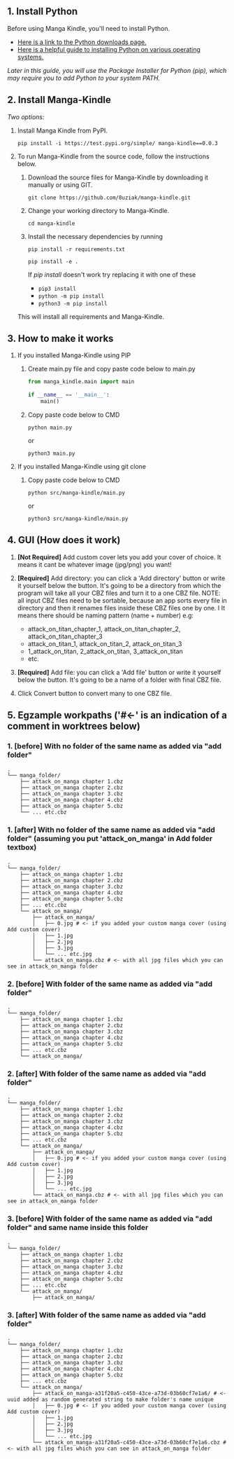 ## 1. Install Python

Before using Manga Kindle, you'll need to install Python.  
- [Here is a link to the Python downloads page.](https://www.python.org/downloads)  
- [Here is a helpful guide to installing Python on various operating systems.](https://wiki.python.org/moin/BeginnersGuide/Download)

*Later in this guide, you will use the Package Installer for Python (pip), which may require you to add Python to your system PATH.*

## 2. Install Manga-Kindle

*Two options:*

1. Install Manga Kindle from PyPI.

    ``` 
    pip install -i https://test.pypi.org/simple/ manga-kindle==0.0.3
    ```

2. To run Manga-Kindle from the source code, follow the instructions below.

   1. Download the source files for Manga-Kindle by downloading it manually or using GIT.

        ```
        git clone https://github.com/8uziak/manga-kindle.git
        ```

   2. Change your working directory to Manga-Kindle.

        ```
        cd manga-kindle
        ```

   3. Install the necessary dependencies by running

        ```
        pip install -r requirements.txt
        ```
        ```
        pip install -e .
        ```

        If *pip install* doesn't work try replacing it with one of these
        - `pip3 install`
        - `python -m pip install`
        - `python3 -m pip install`

   This will install all requirements and Manga-Kindle.

## 3. How to make it works

1. If you installed Manga-Kindle using PIP
    
    1. Create main.py file and copy paste code below to main.py
        
        ```python   
        from manga_kindle.main import main 
                                              
        if __name__ == '__main__':        
            main()                        
        ```

    2. Copy paste code below to CMD

        ```
        python main.py
        ```
        
        or 

        ```
        python3 main.py
        ```

2.  If you installed Manga-Kindle using git clone

    1. Copy paste code below to CMD

        ```
        python src/manga-kindle/main.py
        ```
        
        or 

        ```
        python3 src/manga-kindle/main.py
        ```

## 4. GUI (How does it work)

1. **[Not Required]** Add custom cover lets you add your cover of choice. It means it cant be whatever image (jpg/png) you want! 

2. **[Required]** Add directory: you can click a 'Add directory' button or write it yourself below the button. It's going to be a directory from which the program will take all your CBZ files and turn it to a one CBZ file. 
NOTE: all input CBZ files need to be sortable, because an app sorts every file in directory and then it renames files inside these CBZ files one by one. I
It means there should be naming pattern (name + number) e.g:
    - attack_on_titan_chapter_1, attack_on_titan_chapter_2, attack_on_titan_chapter_3
    - attack_on_titan_1, attack_on_titan_2, attack_on_titan_3
    - 1_attack_on_titan, 2_attack_on_titan, 3_attack_on_titan
    - etc.

3. **[Required]** Add file: you can click a 'Add file' button or write it yourself below the button. It's going to be a name of a folder with final CBZ file.

4. Click Convert button to convert many to one CBZ file.

## 5. Egzample workpaths ('#<-' is an indication of a comment in worktrees below)

### 1. [before] With no folder of the same name as added via "add folder" 
```
.
└── manga_folder/
    ├── attack_on_manga chapter 1.cbz
    ├── attack_on_manga chapter 2.cbz
    ├── attack_on_manga chapter 3.cbz
    ├── attack_on_manga chapter 4.cbz
    ├── attack_on_manga chapter 5.cbz
    └── ... etc.cbz
```
### 1. [after] With no folder of the same name as added via "add folder" (assuming you put 'attack_on_manga' in Add folder textbox)
```
.
└── manga_folder/
    ├── attack_on_manga chapter 1.cbz
    ├── attack_on_manga chapter 2.cbz
    ├── attack_on_manga chapter 3.cbz
    ├── attack_on_manga chapter 4.cbz
    ├── attack_on_manga chapter 5.cbz
    ├── ... etc.cbz
    └── attack_on_manga/
        ├── attack_on_manga/
        │   ├── 0.jpg # <- if you added your custom manga cover (using Add custom cover)
        │   ├── 1.jpg
        │   ├── 2.jpg
        │   ├── 3.jpg
        │   └── ... etc.jpg
        └── attack_on_manga.cbz # <- with all jpg files which you can see in attack_on_manga folder
```

### 2. [before] With folder of the same name as added via "add folder" 
```
.
└── manga_folder/
    ├── attack_on_manga chapter 1.cbz
    ├── attack_on_manga chapter 2.cbz
    ├── attack_on_manga chapter 3.cbz
    ├── attack_on_manga chapter 4.cbz
    ├── attack_on_manga chapter 5.cbz
    ├── ... etc.cbz
    └── attack_on_manga/
```

### 2. [after] With folder of the same name as added via "add folder" 
```
.
└── manga_folder/
    ├── attack_on_manga chapter 1.cbz
    ├── attack_on_manga chapter 2.cbz
    ├── attack_on_manga chapter 3.cbz
    ├── attack_on_manga chapter 4.cbz
    ├── attack_on_manga chapter 5.cbz
    ├── ... etc.cbz
    └── attack_on_manga/
        ├── attack_on_manga/
        │   ├── 0.jpg # <- if you added your custom manga cover (using Add custom cover)
        │   ├── 1.jpg
        │   ├── 2.jpg
        │   ├── 3.jpg
        │   └── ... etc.jpg
        └── attack_on_manga.cbz # <- with all jpg files which you can see in attack_on_manga folder
```
### 3. [before] With folder of the same name as added via "add folder" and same name inside this folder
```
.
└── manga_folder/
    ├── attack_on_manga chapter 1.cbz
    ├── attack_on_manga chapter 2.cbz
    ├── attack_on_manga chapter 3.cbz
    ├── attack_on_manga chapter 4.cbz
    ├── attack_on_manga chapter 5.cbz
    ├── ... etc.cbz
    └── attack_on_manga/
        ├── attack_on_manga/
```
### 3. [after] With folder of the same name as added via "add folder" 
```
.
└── manga_folder/
    ├── attack_on_manga chapter 1.cbz
    ├── attack_on_manga chapter 2.cbz
    ├── attack_on_manga chapter 3.cbz
    ├── attack_on_manga chapter 4.cbz
    ├── attack_on_manga chapter 5.cbz
    ├── ... etc.cbz
    └── attack_on_manga/
        ├── attack_on_manga-a31f20a5-c450-43ce-a73d-03b60cf7e1a6/ # <- uuid added as random generated string to make folder's name unique
        │   ├── 0.jpg # <- if you added your custom manga cover (using Add custom cover)
        │   ├── 1.jpg
        │   ├── 2.jpg
        │   ├── 3.jpg
        │   └── ... etc.jpg
        └── attack_on_manga-a31f20a5-c450-43ce-a73d-03b60cf7e1a6.cbz # <- with all jpg files which you can see in attack_on_manga folder
```